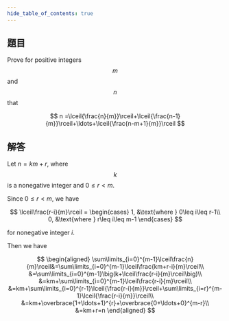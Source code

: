 ```yaml
---
hide_table_of_contents: true
---
```

## 題目

Prove for positive integers $$m$$ and $$n$$ that

$$
n =\lceil{\frac{n}{m}}\rceil+\lceil{\frac{n-1}{m}}\rceil+\ldots+\lceil{\frac{n-m+1}{m}}\rceil
$$

## 解答

Let $n = km+r$, where $$k$$ is a nonegative integer and $0\leq r < m$. 

Since $0 \leq r < m$, we have

$$
\lceil\frac{r-i}{m}\rceil = 
\begin{cases}
1, &\text{where } 0\leq i\leq r-1\\
0, &\text{where } r\leq i\leq m-1
\end{cases}
$$

for nonegative integer $i$.

Then we have 

$$
\begin{aligned}
\sum\limits_{i=0}^{m-1}\lceil\frac{n}{m}\rceil&=\sum\limits_{i=0}^{m-1}\lceil\frac{km+r-i}{m}\rceil\\
&=\sum\limits_{i=0}^{m-1}\big(k+\lceil\frac{r-i}{m}\rceil\big)\\
&=km+\sum\limits_{i=0}^{m-1}\lceil\frac{r-i}{m}\rceil\\
&=km+\sum\limits_{i=0}^{r-1}\lceil{\frac{r-i}{m}}\rceil+\sum\limits_{i=r}^{m-1}\lceil{\frac{r-i}{m}}\rceil\\
&=km+\overbrace{1+\ldots+1}^{r}+\overbrace{0+\ldots+0}^{m-r}\\
&=km+r=n
\end{aligned}
$$